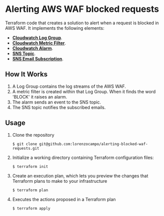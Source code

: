# Alerting AWS WAF blocked requests

Terraform code that creates a solution to alert when a request is blocked in AWS WAF. It implements the following elements:

* **[Cloudwatch Log Group]**.
* **[Cloudwatch Metric Filter]**.
* **[Cloudwatch Alarm]**.
* **[SNS Topic]**.
* **[SNS Email Subscription]**.

[Cloudwatch Log Group]: https://docs.aws.amazon.com/AmazonCloudWatch/latest/logs/Working-with-log-groups-and-streams.html
[Cloudwatch Metric Filter]:    https://docs.aws.amazon.com/AmazonCloudWatch/latest/logs/MonitoringPolicyExamples.html
[Cloudwatch Alarm]:      https://docs.aws.amazon.com/AmazonCloudWatch/latest/monitoring/AlarmThatSendsEmail.html
[SNS Topic]:          https://docs.aws.amazon.com/sns/latest/dg/sns-create-topic.html
[SNS Email Subscription]: https://docs.aws.amazon.com/sns/latest/dg/sns-create-subscribe-endpoint-to-topic.html


## How It Works

1. A Log Group contains the log streams of the AWS WAF.
2. A metric filter is created within that Log Group. When it finds the word 'BLOCK' it raises an alarm.
3. The alarm sends an event to the SNS topic.
4. The SNS topic notifies the subscribed emails.


## Usage

1. Clone the repository

    ```
    $ git clone git@github.com:lorenzocampo/alerting-blocked-waf-requests.git
    ```

2. Initialize a working directory containing Terraform configuration files:

    ```
    $ terraform init
    ```

3. Create an execution plan, which lets you preview the changes that Terraform plans to make to your infrastructure

    ```
    $ terraform plan
    ```

4. Executes the actions proposed in a Terraform plan

    ```
    $ terraform apply
    ```